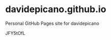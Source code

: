 # davidepicano.github.io
Personal GitHub Pages site for davidepicano

































































JFY5tOfL
